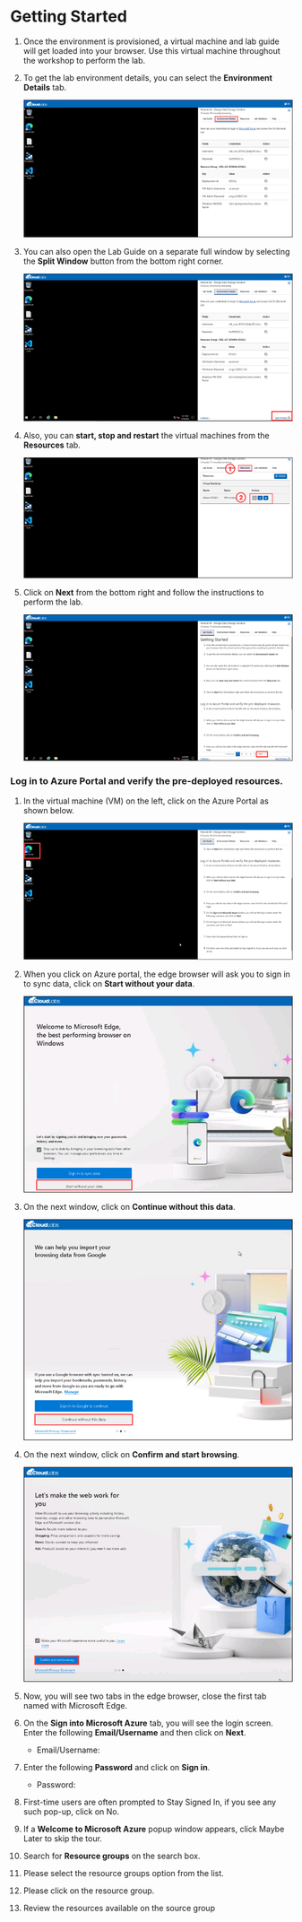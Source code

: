 # Getting Started

1. Once the environment is provisioned, a virtual machine and lab guide will get loaded into your browser. Use this virtual machine throughout the workshop to perform the lab.

1. To get the lab environment details, you can select the **Environment Details** tab.

    ![](../media/inst1.png)

1. You can also open the Lab Guide on a separate full window by selecting the **Split Window** button from the bottom right corner.

    ![](../media/inst2.png)    

1. Also, you can **start, stop and restart** the virtual machines from the **Resources** tab.

    ![](../media/inst3.png)
    
1. Click on **Next** from the bottom right and follow the instructions to perform the lab.

    ![](../media/inst4.png)

### Log in to Azure Portal and verify the pre-deployed resources.

1. In the virtual machine (VM) on the left, click on the Azure Portal as shown below.

    ![](../media/inst5.png)

1. When you click on Azure portal, the edge browser will ask you to sign in to sync data, click on **Start without your data**.

    ![](../media/inst6.png)

1. On the next window, click on **Continue without this data**.

    ![](../media/inst7.png)

1. On the next window, click on **Confirm and start browsing**.

     ![](../media/inst8.png)

1. Now, you will see two tabs in the edge browser, close the first tab named with Microsoft Edge.
    
1. On the **Sign into Microsoft Azure** tab, you will see the login screen. Enter the following **Email/Username** and then click on **Next**. 
   
   * Email/Username: <inject key="AzureAdUserEmail"></inject>
   
1. Enter the following **Password** and click on **Sign in**. 
   
   * Password: <inject key="AzureAdUserPassword"></inject>
  
1. First-time users are often prompted to Stay Signed In, if you see any such pop-up, click on No.
   
1. If a **Welcome to Microsoft Azure** popup window appears, click Maybe Later to skip the tour.

1. Search for **Resource groups** on the search box.

1. Please select the resource groups option from the list.

1. Please click on the resource group.

1. Review the resources available on the source group

